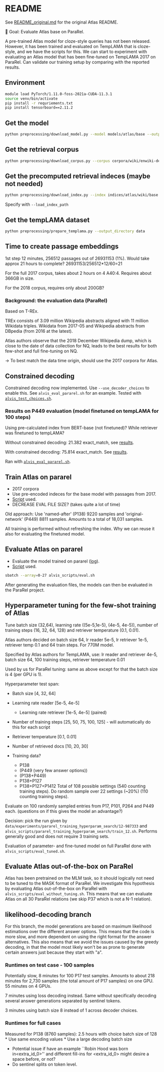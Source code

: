 # README

See [README_original.md](README_original.md) for the original Atlas README.

🎯 Goal: Evaluate Atlas base on ParaRel. 
    
A pre-trained Atlas model for cloze-style queries has not been released. However, it has been trained and evaluated on TempLAMA that is cloze-style, and we have the scripts for this. We can start to experiment with evaluating an Atlas model that has been fine-tuned on TempLAMA 2017 on ParaRel. Can validate our training setup by comparing with the reported results.

## Environment

```bash
module load PyTorch/1.11.0-foss-2021a-CUDA-11.3.1
source venv/bin/activate
pip install -r requriements.txt
pip install tensorboard==2.11.2
```

## Get the model

```bash
python preprocessing/download_model.py --model models/atlas/base --output_directory data
```

## Get the retrieval corpus

```bash
python preprocessing/download_corpus.py --corpus corpora/wiki/enwiki-dec2017 --output_directory data
```

## Get the precomputed retrieval indeces (maybe not needed)

```bash
python preprocessing/download_index.py --index indices/atlas/wiki/base --output_directory data
```

Specify with `--load_index_path`

## Get the tempLAMA dataset

```bash
python preprocessing/prepare_templama.py --output_directory data
```

## Time to create passage embeddings
 1st step 12 minutes, 256512 passages out of 26931153 (1%). Would take approx 21 hours to complete?
26931153/256512*12/60=21

For the full 2017 corpus, takes about 2 hours on 4 A40:4. Requires about 366GB in size.

For the 2018 corpus, requires only about 200GB?

### Background: the evaluation data (ParaRel)

Based on T-REx. 

TREx consists of 3.09 million Wikipedia abstracts aligned
with 11 million Wikidata triples. Wikidata from 2017-05 and Wikipedia abstracts from DBpedia (from 2016 at the latest).

Atlas authors observe that the 2018 December Wikipedia dump, 
which is close to the date of data collection for NQ, leads to the best results for both few-shot and full fine-tuning on NQ.

-> To best match the data time origin, should use the 2017 corpora for Atlas.

## Constrained decoding

Constrained decoding now implemented. Use `--use_decoder_choices` to enable this. See `alvis_eval_pararel.sh` for an example. Tested with [`alvis_test_choices.sh`](example_scripts/templama/alvis_test_choices.sh).

### Results on P449 evaluation (model finetuned on tempLAMA for 100 steps) 
Using pre-calculated index from BERT-base (not finetuned)? While retriever was finetuned to tempLAMA?

Without constrained decoding: 21.382 exact_match, see [results](data/experiments/858647-base-pararel-2017/P449-step-0.jsonl).

With constrained decoding: 75.814 exact_match. See [results](data/experiments/899796-base-pararel-2017/P449-step-0.jsonl).

Ran with [`alvis_eval_pararel.sh`](example_scripts/templama/alvis_eval_pararel.sh).

## Train Atlas on pararel

* 2017 corpora
* Use pre-encoded indeces for the base model with passages from 2017.
* [Script](alvis_scripts/train.sh) used.
* DECREASE EVAL FILE SIZE? (takes quite a lot of time)

Old approach: Use 'named-after' (P138) 9220 samples and 'original-network' (P449) 8811 samples. Amounts to a total of 18,031 samples. 

All training is performed without refreshing the index. Why we can reuse it also for evaluating the finetuned model.

## Evaluate Atlas on pararel

* Evaluate the model trained on pararel ([log](data/experiments/pararel-train-base-2017-900497)).
* [Script](alvis_scripts/eval.sh) used.

```bash
sbatch --array=0-27 alvis_scripts/eval.sh
```

After generating the evaluation files, the models can then be evaluated in the ParaRel project.

## Hyperparameter tuning for the few-shot training of Atlas

Tune batch size (32,64), learning rate ((5e-5,1e-5), (4e-5, 4e-5)), number of training steps (16, 32, 64, 128) and retriever temperature (0.1, 0.01).

Atlas authors decided on batch size 64, lr reader 5e-5, lr retriever 1e-5, retriever temp 0.1 and 64 train steps. For 770M model.

Specified by Atlas authors for TempLAMA, use: lr reader and retriever 4e-5, batch size 64, 100 training steps, retriever temperature 0.01  

Used by us for ParaRel tuning: same as above except for that the batch size is 4 (per GPU is 1).

Hyperparameter test span: 
* Batch size [4, 32, 64]
* Learning rate reader [5e-5, 4e-5]
    * Learning rate retriever [1e-5, 4e-5] (paired)
* Number of training steps [25, 50, 75, 100, 125] - will automatically do this for each script
* Retriever temperature [0.1, 0.01]
* Number of retrieved docs [10, 20, 30]

* Training data?
    * P138
    * (P449 (very few answer options))
    * (P138+P449)
    * P138+P127
    * P138+P127+P1412
Total of 108 possible settings (540 counting training steps). Do random sample over 22 settings (~20%) (110 counting training steps).

Evaluate on 100 randomly sampled entries from P17, P101, P264 and P449 each. (questions on if this gives the model an advantage?)

Decision: pick the run given by `data/experiments/pararel_training_hyperparam_search/12-987333` and `alvis_scripts/pararel_training_hyperparam_search/train_12.sh`. Performs generally good and does not require 3 training sets.

Evaluation of parameter- and fine-tuned model on full ParaRel done with `alvis_scripts/eval_tuned.sh`.

## Evaluate Atlas out-of-the-box on ParaRel

Atlas has been pretrained on the MLM task, so it should logically not need to be tuned to the MASK format of ParaRel. We investigate this hypothesis by evaluating Atlas out-of-the-box on ParaRel with `alvis_scripts/eval_without_tuning.sh`. This means that we can evaluate Atlas on all 30 ParaRel relations (we skip P37 which is not a N-1 relation).

## likelihood-decoding branch

For this branch, the model generations are based on maximum likelihood estimations over the different answer options. This means that the code is more slow, and more dependent on using the right format for the answer alternatives. This also means that we avoid the issues caused by the greedy decoding, in that the model most likely won't be as prone to generate certain answers just because they start with "a".

### Runtimes on test case - 100 samples
Potentially slow, 8 minutes for 100 P17 test samples. Amounts to about 218 minutes for 2,730 samples (the total amount of P17 samples) on one GPU. 55 minutes on 4 GPUs.

7 minutes using loss decoding instead. Same without specifically decoding several answer generations separated by sentinel tokens.

3 minutes using batch size 8 instead of 1 across decoder choices.

### Runtimes for full cases
Measured for P138 (8760 samples): 2.5 hours with choice batch size of 128
    * Use same encoding values
    * Use a large decoding batch size

* Potential issue if have an example ``Robin Hood was born in<extra_id_0>'' and different fill-ins for <extra_id_0> might desire a space before, or not?
* Do sentinel splits on token level.